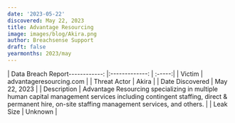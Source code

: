 ```yaml
---
date: '2023-05-22'
discovered: May 22, 2023
title: Advantage Resourcing
image: images/blog/Akira.png
author: Breachsense Support
draft: false
yearmonths: 2023/may
---
```


| Data Breach Report------------:     |:-------------:    | :-----:|
| Victim      | advantageresourcing.com      | 
| Threat Actor      | Akira      | 
| Date Discovered      | May 22, 2023      | 
| Description      | Advantage Resourcing specializing in multiple human capital management services including contingent staffing, direct & permanent hire, on-site staffing management services, and others.      | 
| Leak Size      | Unknown      | 

